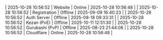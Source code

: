 | 2025-10-28 10:56:52 | Website | Online | 2025-10-28 10:56:48 |
| 2025-10-28 10:56:52 | Registration | Offline | 2025-09-09 16:40:23 |
| 2025-10-28 10:56:52 | Auth Server | Offline | 2025-08-18 09:33:31 |
| 2025-10-28 10:56:52 | Kezan (PvE) | Offline | 2025-10-11 12:51:30 |
| 2025-10-28 10:56:52 | Gurubashi (PvP) | Offline | 2025-08-23 21:44:06 |
| 2025-10-28 10:56:52 | Cloudflare | Online | 2025-10-28 10:56:48 |
